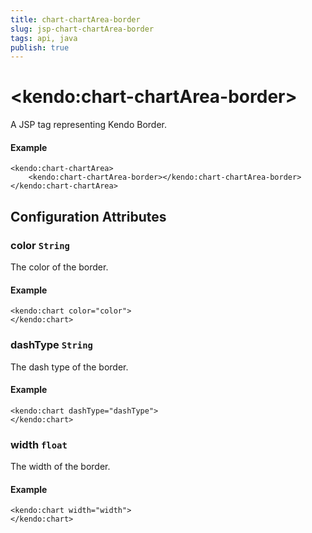 ```yaml
---
title: chart-chartArea-border
slug: jsp-chart-chartArea-border
tags: api, java
publish: true
---
```


# \<kendo:chart-chartArea-border\>
A JSP tag representing Kendo Border.

#### Example
    <kendo:chart-chartArea>
        <kendo:chart-chartArea-border></kendo:chart-chartArea-border>
    </kendo:chart-chartArea>


## Configuration Attributes


### color `String`

The color of the border.

#### Example
    <kendo:chart color="color">
    </kendo:chart>



### dashType `String`

The dash type of the border.

#### Example
    <kendo:chart dashType="dashType">
    </kendo:chart>



### width `float`

The width of the border.

#### Example
    <kendo:chart width="width">
    </kendo:chart>


